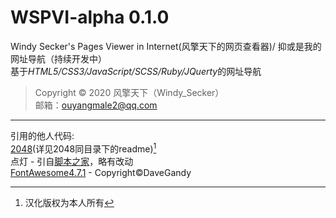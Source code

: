 # WSPVI-alpha 0.1.0
Windy Secker's Pages Viewer in Internet(风擎天下的网页查看器)/
抑或是我的网址导航（持续开发中）</br>
基于*HTML5/CSS3/JavaScript/SCSS/Ruby/JQuerty*的网址导航
>Copyright © 2020 风擎天下（Windy_Secker）</br>
>邮箱：ouyangmale2@qq.com</br>
- - - - - -
引用的他人代码:</br>
[2048]()(详见2048同目录下的readme)[^注]</br>
点灯 - 引自[脚本之家](https://www.jb51.com)，略有改动</br>
[FontAwesome4.7.1](https://www.fontawesome.com) - Copyright©DaveGandy</br>
[^注]:汉化版权为本人所有
